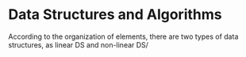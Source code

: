 # Data Structures and Algorithms

According to the organization of elements, there are two types of data structures, as linear DS and non-linear DS/

